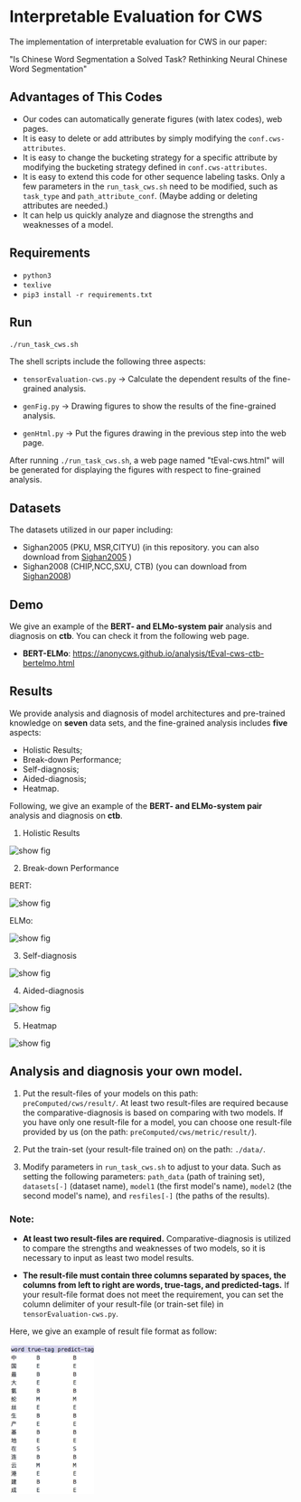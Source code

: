 # Interpretable Evaluation for CWS
The implementation of interpretable evaluation for CWS in our paper:

"Is Chinese Word Segmentation a Solved Task? Rethinking Neural Chinese Word Segmentation"

## Advantages of This Codes
* Our codes can automatically generate figures (with latex codes), web pages.
* It is easy to delete or add attributes by simply modifying the `conf.cws-attributes`.
* It is easy to change the bucketing strategy for a specific attribute by modifying the bucketing strategy defined in  `conf.cws-attributes`.
* It is easy to extend this code for other sequence labeling tasks. Only a few parameters in the `run_task_cws.sh` need to be modified, such as `task_type` and  `path_attribute_conf`. (Maybe adding or deleting attributes are needed.)
* It can help us quickly analyze and diagnose the strengths and weaknesses of a model.


## Requirements

-  `python3`
-  `texlive`
- `pip3 install -r requirements.txt`

 
## Run

`./run_task_cws.sh`

The shell scripts include the following three aspects:

- `tensorEvaluation-cws.py` -> Calculate the dependent results of the fine-grained analysis.

- `genFig.py` -> Drawing figures to show the results of the fine-grained analysis.

- `genHtml.py` -> Put the figures drawing in the previous step into the web page.

After running `./run_task_cws.sh`, a web page named "tEval-cws.html" will be generated for displaying the figures with respect to fine-grained analysis. 


## Datasets

The datasets utilized in our paper including:

- Sighan2005 (PKU, MSR,CITYU) (in this repository. you can also download from [Sighan2005](http://sighan.cs.uchicago.edu/bakeoff2005/) )
- Sighan2008 (CHIP,NCC,SXU, CTB) (you can download from [Sighan2008](https://www.aclweb.org/mirror/ijcnlp08/sighan6/chinesebakeoff.htm))

## Demo
We give an example of the **BERT- and ELMo-system pair** analysis and diagnosis on **ctb**. You can check it from the following web page.
- **BERT-ELMo**: https://anonycws.github.io/analysis/tEval-cws-ctb-bertelmo.html


## Results
We provide analysis and diagnosis of model architectures and pre-trained knowledge on **seven** data sets, and the fine-grained analysis includes **five** aspects: 
- Holistic Results; 
- Break-down Performance; 
- Self-diagnosis; 
- Aided-diagnosis; 
- Heatmap. 

Following, we give an example of the **BERT- and ELMo-system pair** analysis and diagnosis on **ctb**.

1) Holistic Results

![show fig](https://github.com/anonycws/interpretablecws.github.io/raw/master/img/1holistic-result.png)

2) Break-down Performance

BERT: 

![show fig](https://github.com/anonycws/interpretablecws.github.io/raw/master/img/2breakdown-bert.png)

ELMo: 

![show fig](https://github.com/anonycws/interpretablecws.github.io/raw/master/img/2breakdown-elmo.png)


3) Self-diagnosis

![show fig](https://github.com/anonycws/interpretablecws.github.io/raw/master/img/3selfdiag-bertelmo.png)

4) Aided-diagnosis

![show fig](https://github.com/anonycws/interpretablecws.github.io/raw/master/img/4compdiag-bertelmo.png)

5) Heatmap

![show fig](https://github.com/anonycws/interpretablecws.github.io/raw/master/img/5heatmap.png)


## Analysis and diagnosis your own model.

1) Put the result-files of your models on this path: `preComputed/cws/result/`. 
At least two result-files are required because the comparative-diagnosis is based on comparing with two models. 
If you have only one result-file for a model, you can choose one result-file provided by us (on the path: `preComputed/cws/metric/result/`).

2) Put the train-set (your result-file trained on) on the path: `./data/`. 
<!-- You need to set the column delimiter of your train-set and result-file in the `main()` function of `tensorEvaluation-ner.py`. -->

3) Modify parameters in `run_task_cws.sh` to adjust to your data. Such as setting the following parameters:   `path_data` (path of training set), `datasets[-]` (dataset name), `model1` (the first model's name), `model2` (the second model's name), and `resfiles[-]` (the paths of the results).

### Note: 
- **At least two result-files are required.**  Comparative-diagnosis is utilized to compare the strengths and weaknesses of two models, so it is necessary to input as least two model results. 

- **The result-file must contain three columns separated by spaces, the columns from left to right are words, true-tags, and predicted-tags.** If your result-file format does not meet the requirement, you can set the column delimiter of your result-file (or train-set file) in `tensorEvaluation-cws.py`.

Here, we give an example of result file format as follow:

<!-- ![show fig](https://github.com/anonycws/anonycws.github.io/raw/master/img/data-format.png) -->
<img src="https://github.com/anonycws/anonycws.github.io/raw/master/img/data-format.png" width="150">
